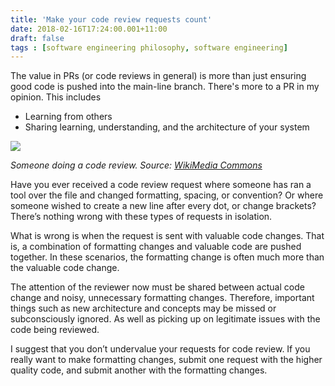 ```yaml
---
title: 'Make your code review requests count'
date: 2018-02-16T17:24:00.001+11:00
draft: false
tags : [software engineering philosophy, software engineering]
---
```



The value in PRs (or code reviews in general) is more than just ensuring good code is pushed into the main-line branch. There's more to a PR in my opinion. This includes  
  
- Learning from others  
- Sharing learning, understanding, and the architecture of your system  

[![](https://1.bp.blogspot.com/-9Z0l1ixrzq4/WoZ43KE5aHI/AAAAAAAAQq0/ak0aDnoOIRIH7a2XLkmuprepdH6Mj4GGgCLcBGAs/s320/Code_Review_photo-1%255B1%255D.jpg)](https://1.bp.blogspot.com/-9Z0l1ixrzq4/WoZ43KE5aHI/AAAAAAAAQq0/ak0aDnoOIRIH7a2XLkmuprepdH6Mj4GGgCLcBGAs/s1600/Code_Review_photo-1%255B1%255D.jpg)

*Someone doing a code review. Source: [WikiMedia Commons](https://commons.wikimedia.org/wiki/)*


Have you ever received a code review request where someone has ran a tool over the file and changed formatting, spacing, or convention? Or where someone wished to create a new line after every dot, or change brackets? There’s nothing wrong with these types of requests in isolation.

What is wrong is when the request is sent with valuable code changes. That is, a combination of formatting changes and valuable code are pushed together. In these scenarios, the formatting change is often much more than the valuable code change.

The attention of the reviewer now must be shared between actual code change and noisy, unnecessary formatting changes. Therefore, important things such as new architecture and concepts may be missed or subconsciously ignored. As well as picking up on legitimate issues with the code being reviewed.

I suggest that you don’t undervalue your requests for code review. If you really want to make formatting changes, submit one request with the higher quality code, and submit another with the formatting changes.